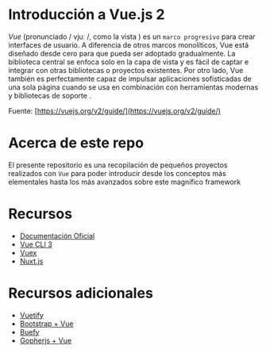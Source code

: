 # Introducción a Vue.js 2
*Vue* (pronunciado / vjuː /, como la vista ) es un `marco progresivo` para crear interfaces de usuario. A diferencia de otros marcos monolíticos, Vue está diseñado desde cero para que pueda ser adoptado gradualmente. La biblioteca central se enfoca solo en la capa de vista y es fácil de captar e integrar con otras bibliotecas o proyectos existentes. Por otro lado, Vue también es perfectamente capaz de impulsar aplicaciones sofisticadas de una sola página cuando se usa en combinación con herramientas modernas y bibliotecas de soporte .

Fuente: [https://vuejs.org/v2/guide/](https://vuejs.org/v2/guide/)

# Acerca de este repo

El presente repositorio es una recopilación de pequeños proyectos realizados con `Vue` para poder introducir desde los conceptos más elementales hasta los más avanzados sobre este magnífico framework

# Recursos

- [Documentación Oficial](https://vuejs.org/)
- [Vue CLI 3](https://cli.vuejs.org/)
- [Vuex](https://vuex.vuejs.org/)
- [Nuxt.js](https://nuxtjs.org/)

# Recursos adicionales
* [Vuetify](https://vuetifyjs.com/en/)
* [Bootstrap + Vue](https://bootstrap-vue.js.org/)
* [Buefy](https://buefy.github.io/#/)
* [Gopherjs + Vue](https://github.com/oskca/gopherjs-vue)